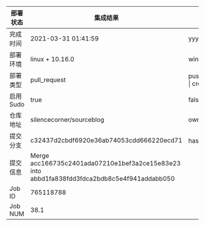 部署状态 | 集成结果 | 参考值
---|---|---
完成时间 | 2021-03-31 01:41:59 | yyyy-mm-dd hh:mm:ss
部署环境 | linux + 10.16.0 | window \| linux + stable
部署类型 | pull_request | push \| pull_request \| api \| cron
启用Sudo | true | false \| true
仓库地址 | silencecorner/sourceblog | owner_name/repo_name
提交分支 | c32437d2cbdf6920e36ab74053cdd666220ecd71 | hash 16位
提交信息 | Merge acc166735c2401ada07210e1bef3a2ce15e83e23 into abbd1fa838fdd3fdca2bdb8c5e4f941addabb050 |
Job ID   | 765118788 |
Job NUM  | 38.1 |
